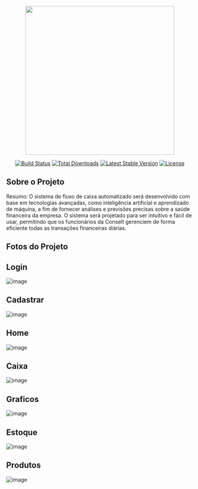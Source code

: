 <p align="center"><a href="https://laravel.com" target="_blank"><img src="https://raw.githubusercontent.com/laravel/art/master/logo-lockup/5%20SVG/2%20CMYK/1%20Full%20Color/laravel-logolockup-cmyk-red.svg" width="400"></a></p>

<p align="center">
<a href="https://travis-ci.org/laravel/framework"><img src="https://travis-ci.org/laravel/framework.svg" alt="Build Status"></a>
<a href="https://packagist.org/packages/laravel/framework"><img src="https://img.shields.io/packagist/dt/laravel/framework" alt="Total Downloads"></a>
<a href="https://packagist.org/packages/laravel/framework"><img src="https://img.shields.io/packagist/v/laravel/framework" alt="Latest Stable Version"></a>
<a href="https://packagist.org/packages/laravel/framework"><img src="https://img.shields.io/packagist/l/laravel/framework" alt="License"></a>
</p>

## Sobre o Projeto

Resumo:
O sistema de fluxo de caixa automatizado será desenvolvido com base em tecnologias avançadas, como inteligência artificial e aprendizado de máquina, a fim de fornecer análises e previsões precisas sobre a saúde financeira da empresa. O sistema será projetado para ser intuitivo e fácil de usar, permitindo que os funcionários da Conselt gerenciem de forma eficiente todas as transações financeiras diárias.


## Fotos do Projeto 

## Login

![image](https://github.com/Brunomtk/fluxo-de-caixa/assets/88750125/4fc263c0-48da-4c1f-8d78-9d2a500e1c28)



## Cadastrar 

![image](https://github.com/Brunomtk/fluxo-de-caixa/assets/88750125/f0165c6d-637e-4d62-8f8b-fe7c8873b552)



## Home

![image](https://github.com/Brunomtk/fluxo-de-caixa/assets/88750125/8311b055-57bf-4596-be5f-6f6a22e6a69b)


## Caixa

![image](https://github.com/Brunomtk/fluxo-de-caixa/assets/88750125/ab93b5cf-4ec8-4da5-b966-574e1db80024)



## Graficos

![image](https://github.com/Brunomtk/fluxo-de-caixa/assets/88750125/8efe9c31-387c-4264-b410-354acea822fd)




## Estoque

![image](https://github.com/Brunomtk/fluxo-de-caixa/assets/88750125/46b716b0-4085-4fdd-8266-0a60fc39fadf)


## Produtos 

![image](https://github.com/Brunomtk/fluxo-de-caixa/assets/88750125/baf1ce3a-03b9-460a-901b-ac5dd38377d5)








